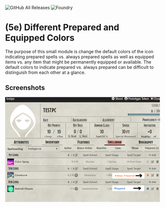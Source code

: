 ![GitHub All Releases](https://img.shields.io/github/downloads/sparkcity/fvtt-waw/total)
![Foundry](https://img.shields.io/badge/Foundry-0.6.5-green)

# (5e) Different Prepared and Equipped Colors
The purpose of this small module is change the default colors of the icon indicating prepared spells vs. always prepared spells as well as equipped items vs. any item that might be permanently equipped or available. The default colors to indicate prepared vs. always prepared can be difficult to distinguish from each other at a glance. 

## Screenshots

![Image](https://github.com/sparkcity/fvttprojects/blob/master/screenshots/scnsht5edifferentcolors.png?raw=true "5e Different Prepared and Equipped Colors")